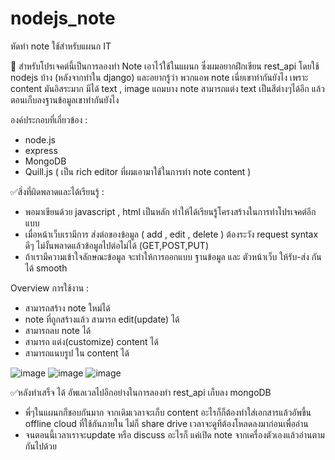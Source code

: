 # nodejs_note
หัดทำ note ใช้สำหรับแผนก IT 

📝 สำหรับโปรเจคต์นี้เป็นการลองทำ Note เอาไว้ใช้ในแผนก ซึ่งผมอยากฝึกเขียน rest_api โดยใช้ nodejs บ้าง (หลังจากทำใน django) 
และอยากรู้ว่า พวกแอพ note เนี่ยเขาทำกันยังไง เพราะ content มันอิสระมาก มีได้ text , image  แถมบาง note สามารถแต่ง text เป็นสีต่างๆได้อีก
แล้วตอนเก็บลงฐานข้อมูลเขาทำกันยังไง 

องค์ประกอบที่เกี่ยวข้อง : 
- node.js
- express
- MongoDB
- Quill.js ( เป็น rich editor ที่ผมเอามาใช้ในการทำ note content )

✅สิ่งที่ผิดพลาดและได้เรียนรู้ : 
- พอมาเขียนด้วย javascript , html เป็นหลัก ทำให้ได้เรียนรู้โครงสร้างในการทำโปรเจคต์อีกแบบ
- เมื่อหน้าเว็บเรามีการ ส่งต่อของข้อมูล ( add , edit , delete ) ต้องระวัง request syntax ดีๆ ไม่งั้นพลาดแล้วข้อมูลไปต่อไม่ได้ (GET,POST,PUT) 
- ถ้าเรามีความเข้าใจลักษณะข้อมูล จะทำให้การออกแบบ ฐานข้อมูล และ ตัวหน้าเว็บ ให้รับ-ส่ง กันได้ smooth

Overview การใช้งาน : 
- สามารถสร้าง note ใหม่ได้
- note ที่ถูกสร้างแล้ว สามารถ edit(update) ได้
- สามารถลบ note ได้
- สามารถ แต่ง(customize) content ได้
- สามารถแนบรูป ใน content ได้

![image](https://github.com/zRedHox/nodejs_note/assets/30298730/862fe85e-a60b-4707-8940-e8433209241e)
![image](https://github.com/zRedHox/nodejs_note/assets/30298730/4274725f-c799-4c8b-9ee3-beba5c15a86e)
![image](https://github.com/zRedHox/nodejs_note/assets/30298730/7e2872b6-8c0a-4428-8e20-30b67679534e)


✅หลังทำเสร็จ ได้ อัพเลเวลไปอีกอย่างในการลองทำ rest_api เก็บลง mongoDB 
- พี่ๆในแผนกก็ชอบกันมาก จากเดิมเวลาจะเก็บ content อะไรก็ก็ต้องทำใส่เอกสารแล้วอัพขึ้น offline cloud ที่ใช้กันภายใน ไม่ก็ share drive เวลาจะดูทีต้องโหลดลงมาก่อนเพื่ออ่าน
- จนตอนนี้เวลาเราจะupdate หรือ discuss อะไรก็ แค่เปิด note จากเครื่องตัวเองแล้วอ่านตามกันไปด้วย

